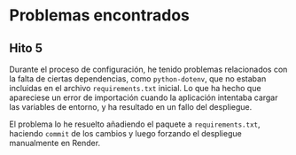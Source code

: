 # Problemas encontrados

## Hito 5
Durante el proceso de configuración, he tenido problemas relacionados con la falta de ciertas dependencias, como `python-dotenv`, que no estaban incluidas en el archivo `requirements.txt` inicial. Lo que ha hecho que apareciese un error de importación cuando la aplicación intentaba cargar las variables de entorno, y ha resultado en un fallo del despliegue. 


El problema lo he resuelto añadiendo el paquete a `requirements.txt`, haciendo `commit` de los cambios y luego forzando el despliegue manualmente en Render.